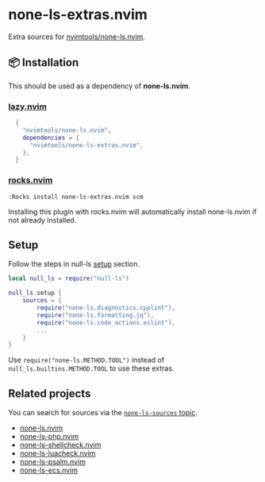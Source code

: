 # none-ls-extras.nvim

Extra sources for
[nvimtools/none-ls.nvim](https://github.com/nvimtools/none-ls.nvim).

## 📦 Installation

This should be used as a dependency of **none-ls.nvim**.

### [lazy.nvim](https://github.com/folke/lazy.nvim)

```lua
  {
    "nvimtools/none-ls.nvim",
    dependencies = {
      "nvimtools/none-ls-extras.nvim",
    },
  }
```

### [rocks.nvim](https://github.com/nvim-neorocks/rocks.nvim)

```vim
:Rocks install none-ls-extras.nvim scm
```

Installing this plugin with rocks.nvim will automatically install
none-ls.nvim if not already installed.

## Setup

Follow the steps in null-ls [setup](https://github.com/nvimtools/none-ls.nvim?tab=readme-ov-file#setup) section.

```lua
local null_ls = require("null-ls")

null_ls.setup {
    sources = {
        require("none-ls.diagnostics.cpplint"),
        require("none-ls.formatting.jq"),
        require("none-ls.code_actions.eslint"),
        ...
    }
}
```

Use `require("none-ls.METHOD.TOOL")` instead of `null_ls.builtins.METHOD.TOOL` to use these extras.

## Related projects

You can search for sources via the [`none-ls-sources` topic](https://github.com/topics/none-ls-sources).

- [none-ls.nvim](https://github.com/nvimtools/none-ls.nvim)
- [none-ls-php.nvim](https://github.com/gbprod/none-ls-php.nvim)
- [none-ls-shellcheck.nvim](https://github.com/gbprod/none-ls-shellcheck.nvim)
- [none-ls-luacheck.nvim](https://github.com/gbprod/none-ls-luacheck.nvim)
- [none-ls-psalm.nvim](https://github.com/gbprod/none-ls-psalm.nvim)
- [none-ls-ecs.nvim](https://github.com/gbprod/none-ls-ecs.nvim)
